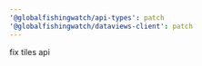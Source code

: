 ```yaml
---
'@globalfishingwatch/api-types': patch
'@globalfishingwatch/dataviews-client': patch
---
```


fix tiles api
